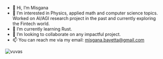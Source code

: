 - 👋 Hi, I’m Misgana
- 👀 I’m interested in Physics, applied math and computer science topics. Worked on AI/AGI research project in the past and currently exploring the Fintech world.
- 🌱 I’m currently learning Rust.
- 💞️ I’m looking to collaborate on any impactful project.
- 📫 You can reach me via my email: misgana.bayetta@gmail.com

<!---
misgeatgit/misgeatgit is a ✨ special ✨ repository because its `README.md` (this file) appears on your GitHub profile.
You can click the Preview link to take a look at your changes.
--->
<p align="left"> <img src="https://komarev.com/ghpvc/?username=vuvas&label=Profile%20views&color=0e75b6&style=flat" alt="vuvas" /> </p>
